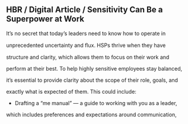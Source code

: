 ## HBR / Digital Article / Sensitivity Can Be a Superpower at Work

It’s no secret that today’s leaders need to know how to operate in

unprecedented uncertainty and ﬂux. HSPs thrive when they have

structure and clarity, which allows them to focus on their work and

perform at their best. To help highly sensitive employees stay balanced,

it’s essential to provide clarity about the scope of their role, goals, and

exactly what is expected of them. This could include:

- Drafting a “me manual” — a guide to working with you as a leader,

which includes preferences and expectations around communication,